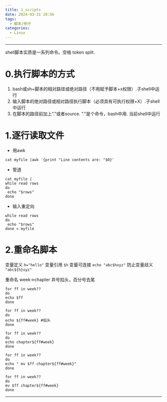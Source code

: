 ```yaml
---
title: 1_scripts
date: 2024-03-31 20:56
tags:
  - 脚本/例子
categories:
  - Linux
---
```


---

<!-- toc -->
shell脚本实质是一系列命令。空格 token split.
# 0.执行脚本的方式
1. bash或sh+脚本的相对路径或绝对路径（不用赋予脚本+x权限）.子shell中运行
2. 输入脚本的绝对路径或相对路径执行脚本（必须具有可执行权限+X）.子shell中运行
3. 在脚本的路径前加上“.”或者source. "."是个命令，bash中用. 当前shell中运行

# 1.逐行读取文件
- 用awk
```shell
cat myfile |awk '{print "Line contents are: "$0}' 
```
- 管道
```shell
cat myfile |
while read rows 
do
 echo "$rows"
done
```
- 输入重定向
```shell
while read rows 
do
 echo "$rows"
done < myfile           
```


# 2.重命名脚本

变量定义 `h="hello"`
变量引用 `$h`
变量可连接 `echo "abc$hxyz"`
防止变量歧义 `"abc${h}xyz"`

重命名 week->chapter
井号掐头，百分号去尾
```shell
for ff in week??
do
echo $ff
done

for ff in week??
do
echo ${ff#week} #掐头
done

for ff in week??
do
echo chapter${ff#week}
done

for ff in week??
do
echo " mv $ff chapter${ff#week}"
done

for ff in week??
do
mv $ff chapter${ff#week}
done
```







---
